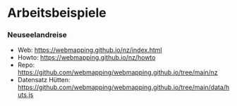 # Arbeitsbeispiele

### Neuseelandreise
* Web: <https://webmapping.github.io/nz/index.html>
* Howto: <https://webmapping.github.io/nz/howto>
* Repo: <https://github.com/webmapping/webmapping.github.io/tree/main/nz>
* Datensatz Hütten: <https://github.com/webmapping/webmapping.github.io/tree/main/data/huts.js>
